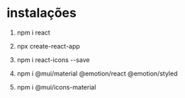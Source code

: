 # instalações

1. npm i react

2. npx create-react-app

3. npm i react-icons --save

4. npm i @mui/material @emotion/react @emotion/styled

5. npm i @mui/icons-material
